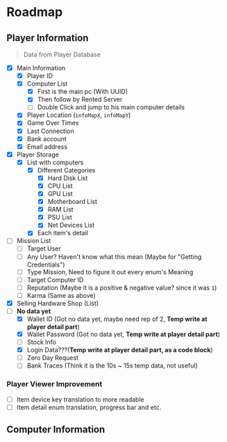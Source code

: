 # Roadmap

## Player Information

> Data from Player Database

- [x] Main Information
  - [x] Player ID
  - [x] Computer List
    - [x] First is the main pc (With UUID)
    - [x] Then follow by Rented Server
    - [ ] Double Click and jump to his main computer details
  - [x] Player Location (`infoMapX`, `infoMapY`)
  - [x] Game Over Times
  - [x] Last Connection
  - [x] Bank account
  - [x] Email address
- [x] Player Storage
  - [x] List with computers
    - [x] Different Categories
      - [x] Hard Disk List
      - [x] CPU List
      - [x] GPU List
      - [x] Motherboard List
      - [x] RAM List
      - [x] PSU List
      - [x] Net Devices List
    - [x] Each item's detail
- [ ] Mission List
  - [ ] Target User
  - [ ] Any User? Haven't know what this mean (Maybe for "Getting Credentials")
  - [ ] Type Mission, Need to figure it out every enum's Meaning
  - [ ] Target Computer ID
  - [ ] Reputation (Maybe it is a positive & negative value? since it was `1`)
  - [ ] Karma (Same as above)
- [x] Selling Hardware Shop (List)
- [ ] **No data yet**
  - [x] Wallet ID (Got no data yet, maybe need rep of 2, **Temp write at player detail part**)
  - [x] Wallet Password (Got no data yet, **Temp write at player detail part**)
  - [ ] Stock Info
  - [x] Login Data???(**Temp write at player detail part, as a code block**)
  - [ ] Zero Day Request
  - [ ] Bank Traces (Think it is the 10s ~ 15s temp data, not useful)

### Player Viewer Improvement

- [ ] Item device key translation to more readable
- [ ] Item detail enum translation, progress bar and etc.

## Computer Information

